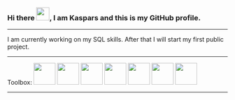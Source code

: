### Hi there <img src = "https://media.giphy.com/media/WtOkaikiwaR87ZvAFH/giphy.gif" width = "30px">, I am Kaspars and this is my GitHub profile.

---

I am currently working on my SQL skills. After that I will start my first public project.

---

Toolbox: <image src = "https://github.com/devicons/devicon/blob/master/icons/csharp/csharp-original.svg" width="50" height="50" /> <image src = "https://github.com/devicons/devicon/blob/master/icons/dot-net/dot-net-plain-wordmark.svg" width="50" height="50" />
<image src = "https://github.com/devicons/devicon/blob/master/icons/javascript/javascript-original.svg" width="50" height="50" />
<image src = "https://github.com/devicons/devicon/blob/master/icons/java/java-original-wordmark.svg" width="50" height="50" />
<image src = "https://cdn.worldvectorlogo.com/logos/sqlite.svg" width="50" height="50" />
<image src = "https://cdn.worldvectorlogo.com/logos/nodejs-1.svg" width="50" height="50" />
<image src = "https://github.com/devicons/devicon/blob/master/icons/git/git-original.svg" width="50" height="50" />

---


<!--
**KasparsBelovs/KasparsBelovs** is a ✨ _special_ ✨ repository because its `README.md` (this file) appears on your GitHub profile.

Here are some ideas to get you started:

- 🔭 I’m currently working on ...
- 🌱 I’m currently learning ...
- 👯 I’m looking to collaborate on ...
- 🤔 I’m looking for help with ...
- 💬 Ask me about ...
- 📫 How to reach me: ...
- 😄 Pronouns: ...
- ⚡ Fun fact: ...
-->
